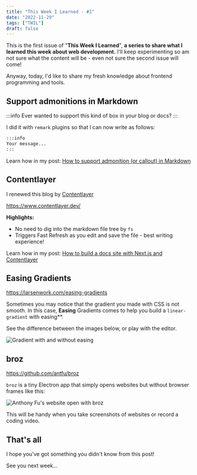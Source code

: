 ```yaml
---
title: "This Week I Learned - #1"
date: "2022-11-29"
tags: ["TWIL"]
draft: false
---
```


This is the first issue of "**This Week I Learned**", **a series to share what I learned this week about web development.** I'll keep experimenting so am not sure what the content will be - even not sure the second issue will come!

Anyway, today, I'd like to share my fresh knowledge about frontend programming and tools.

## Support admonitions in Markdown

:::info
Ever wanted to support this kind of box in your blog or docs?
:::

I did it with `remark` plugins so that I can now write as follows:

```md
:::info
Your message...
:::
```

Learn how in my post: [How to support admonition (or callout) in Markdown](/blog/remark-admonition)

## Contentlayer

I renewed this blog by [Contentlayer](https://www.contentlayer.dev/)

https://www.contentlayer.dev/

**Highlights:**

- No need to dig into the markdown file tree by `fs`
- Triggers Fast Refresh as you edit and save the file - best writing experience!

Learn how in my post: [How to build a docs site with Next.js and Contentlayer](/blog/contentlayer-docs)

## Easing Gradients

https://larsenwork.com/easing-gradients

Sometimes you may notice that the gradient you made with CSS is not smooth. In this case, **Easing** Gradients comes to help you build a `linear-gradient` with easing\*\*.

See the difference between the images below, or play with the editor.

![Gradient with and without easing](/static/images/blog/easing-gradients.png)

## broz

https://github.com/antfu/broz

`broz` is a tiny Electron app that simply opens websites but without browser frames like this:

![Anthony Fu's website open with broz](/static/images/blog/broz.png)

This will be handy when you take screenshots of websites or record a coding video.

## That's all

I hope you've got something you didn't know from this post!

See you next week...
